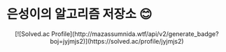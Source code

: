 # 은성이의 알고리즘 저장소 :blush:
<div align="center">
[![Solved.ac Profile](http://mazassumnida.wtf/api/v2/generate_badge?boj=jyjmjs2)](https://solved.ac/profile/jyjmjs2)
</div>
